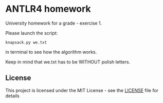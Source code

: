 # ANTLR4 homework
University homework for a grade -
exercise 1.

Please launch the script:
```
knapsack.py we.txt
```
in terminal to see how the algorithm works.

Keep in mind that we.txt has to be WITHOUT polish letters.

## License

This project is licensed under the MIT License - see the [LICENSE](LICENSE) file for details